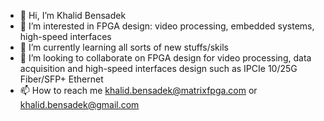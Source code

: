 - 👋 Hi, I’m Khalid Bensadek
- 👀 I’m interested in FPGA design: video processing, embedded systems, high-speed interfaces
- 🌱 I’m currently learning all sorts of new stuffs/skils
- 💞️ I’m looking to collaborate on FPGA design for video processing, data acquisition and high-speed interfaces design such as IPCIe 10/25G Fiber/SFP+ Ethernet
- 📫 How to reach me khalid.bensadek@matrixfpga.com or khalid.bensadek@gmail.com

<!---
kbensadek/kbensadek is a ✨ special ✨ repository because its `README.md` (this file) appears on your GitHub profile.
You can click the Preview link to take a look at your changes.
--->
